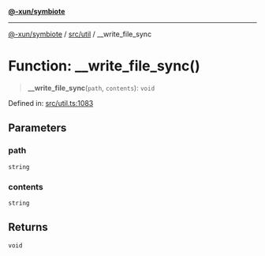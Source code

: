 [**@-xun/symbiote**](../../../README.md)

***

[@-xun/symbiote](../../../README.md) / [src/util](../README.md) / \_\_write\_file\_sync

# Function: \_\_write\_file\_sync()

> **\_\_write\_file\_sync**(`path`, `contents`): `void`

Defined in: [src/util.ts:1083](https://github.com/Xunnamius/symbiote/blob/93db40a191a3211953c897ee68551b6408725320/src/util.ts#L1083)

## Parameters

### path

`string`

### contents

`string`

## Returns

`void`
